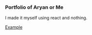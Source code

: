 ### Portfolio of Aryan or Me

I made it myself using react and nothing.

<a href="https://dyno-aryan.netlify.app/"> Example </a>
